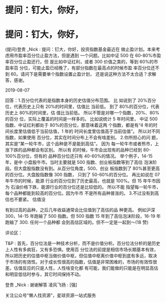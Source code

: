# 提问：钉大，你好，

# 提问：钉大，你好，

(提问)登贵 _Nick : 提问：钉大，你好，投资指数基金最近在 做止盈计划。本来考虑用市盈率百分位止盈方法，但是遇到 一个问题。比如中证 500 在 60-80%市盈率百分位止盈还行。但 是比如中证红利，或者 300 价值之类的，等到 60%的市盈率百 分位，可能止盈已经晚了，有部分指数在最高点的时候市盈 率百分位还不到 60。请问下是需要单个指数设置止盈计划， 还是说这种方法不太合适？求解答，感谢。

2019-08-07

回答：1.百分位代表的是指数本身的历史估值分布范围。 比 如说到了 20%百分位，代表历史上只有 20%的时间里，估值比 当前低。 到了 80%的百分位，代表历史上 80%的时间里，估 值比当前低。 所以不管是对哪一个指数，20%、80%的百分 位，实际上覆盖的时间是一样多的。 比如说统计 5 年时间里， 中证 500 指数、中证红利都处于 80%的百分位，那意味着这两 个指数，都是有“4 年的时间长度里估值低于当前估值，1 年的 时间长度里估值高于当前估值”。 所以对不同指数，如果使用 百分位，其实在时间分布上不会有啥差别。 2.你所担心的问 题，其实是“某一轮牛市，这个品种是不是能到高估”。 因为 每一轮牛市或者熊市，上涨下跌的品种都会有区别。 所以有 的时候，牛市会出现有的品种已经到 80-100%百分位，但有的 品种百分位还只有 40-60%的情况。 举个例子，14-15 年，是中 小盘股牛市。当时主要就是 500 指数、创业板指数等到了高估 泡沫阶段。但大盘股指数没有到。从百分位角度，500、创业 板指数到了 80%甚至更高的百分位。大盘股指数像 300 指数， 只到了 50-60%的百分位。 再比如说在 07 年牛市的时候，能源 行业的百分位到了历史最高，也就是 100%。但 15 年牛市因为 石油价格下跌，能源行业的百分位还是比较低的。 所以不能 指望每一轮牛市，每个品种都能到较高的百分位。因为牛市 不是所有品种普涨的。 3.不过没有到高估也不要紧。 估值没

有到过高的品种，之后几年收益通常会比估值到了高估的品 种更高。 例如沪深 300，14-15 年跑输了 500 指数。但 500 指数 15 年到了高估泡沫阶段，16-19 年跑输了 300\. 任何一个品种都 会到高估区域的。但不一定是一起到～(18 赞)

评论区：

T&P : 首先，百分位法是一种技术分析，而不是价值分析。百分位法分析的是历史上人性有多疯狂，又有多恐惧。使用百 分位法的前提是相信市场长期基本有效，所以把历史的估值中枢当做价值中枢，但估值中枢离价值中枢到底有多远，取决 于市场的有效性。对于成长性很高的指数，估值是非常困难的，市场的有效性很差。估值反应的只是人性，人性啥变化都 有可能，我们能做的只能是在明显高估和明显低估时参与，其它时间保持不动。

登贵 _Nick : 谢谢解答 凌风飞扬 : [强]

关注公众号"懒人找资源"，星球资源一站式服务